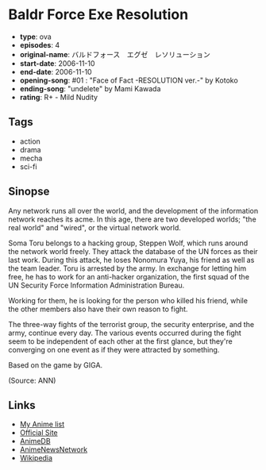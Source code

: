 # Baldr Force Exe Resolution

-   **type**: ova
-   **episodes**: 4
-   **original-name**: バルドフォース　エグゼ　レソリューション
-   **start-date**: 2006-11-10
-   **end-date**: 2006-11-10
-   **opening-song**: #01 : "Face of Fact -RESOLUTION ver.-" by Kotoko
-   **ending-song**: "undelete" by Mami Kawada
-   **rating**: R+ - Mild Nudity

## Tags

-   action
-   drama
-   mecha
-   sci-fi

## Sinopse

Any network runs all over the world, and the development of the information network reaches its acme. In this age, there are two developed worlds; "the real world" and "wired", or the virtual network world.

Soma Toru belongs to a hacking group, Steppen Wolf, which runs around the network world freely. They attack the database of the UN forces as their last work. During this attack, he loses Nonomura Yuya, his friend as well as the team leader. Toru is arrested by the army. In exchange for letting him free, he has to work for an anti-hacker organization, the first squad of the UN Security Force Information Administration Bureau.

Working for them, he is looking for the person who killed his friend, while the other members also have their own reason to fight.

The three-way fights of the terrorist group, the security enterprise, and the army, continue every day. The various events occurred during the fight seem to be independent of each other at the first glance, but they're converging on one event as if they were attracted by something.

Based on the game by GIGA.

(Source: ANN)

## Links

-   [My Anime list](https://myanimelist.net/anime/1682/Baldr_Force_Exe_Resolution)
-   [Official Site](http://trinet.cata.jp/baldrforce/)
-   [AnimeDB](http://anidb.info/perl-bin/animedb.pl?show=anime&aid=3445)
-   [AnimeNewsNetwork](http://www.animenewsnetwork.com/encyclopedia/anime.php?id=6291)
-   [Wikipedia](http://en.wikipedia.org/wiki/Baldr_Force#OVA)
